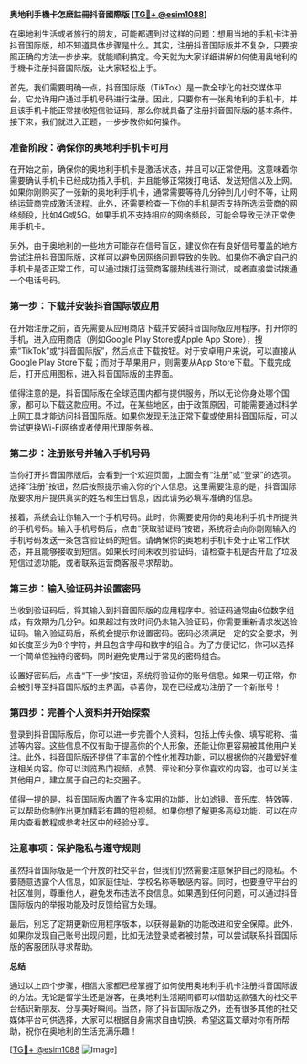 **奥地利手機卡怎麽註冊抖音國際版 [[TG💪+ @esim1088](https://t.me/s/esim1088)]**

在奥地利生活或者旅行的朋友，可能都遇到过这样的问题：想用当地的手机卡注册抖音国际版，却不知道具体步骤是什么。其实，注册抖音国际版并不复杂，只要按照正确的方法一步步来，就能顺利搞定。今天就为大家详细讲解如何使用奥地利的手機卡注册抖音国际版，让大家轻松上手。

首先，我们需要明确一点，抖音国际版（TikTok）是一款全球化的社交媒体平台，它允许用户通过手机号码进行注册。因此，只要你有一张奥地利的手机卡，并且该手机卡能正常接收短信验证码，那么你就具备了注册抖音国际版的基本条件。接下来，我们就进入正题，一步步教你如何操作。

### **准备阶段：确保你的奥地利手机卡可用**

在开始之前，确保你的奥地利手机卡是激活状态，并且可以正常使用。这意味着你需要确认手机卡已经成功插入手机，并且能够正常拨打电话、发送短信以及上网。如果你刚购买了一张新的奥地利手机卡，通常需要等待几分钟到几小时不等，让网络运营商完成激活流程。此外，还需要检查一下你的手机是否支持所选运营商的网络频段，比如4G或5G。如果手机不支持相应的网络频段，可能会导致无法正常使用手机卡。

另外，由于奥地利的一些地方可能存在信号盲区，建议你在有良好信号覆盖的地方尝试注册抖音国际版，这样可以避免因网络问题导致的失败。如果你不确定自己的手机卡是否正常工作，可以通过拨打运营商客服热线进行测试，或者直接尝试拨通一个电话号码。

### **第一步：下载并安装抖音国际版应用**

在开始注册之前，首先需要从应用商店下载并安装抖音国际版应用程序。打开你的手机，进入应用商店（例如Google Play Store或Apple App Store），搜索“TikTok”或“抖音国际版”，然后点击下载按钮。对于安卓用户来说，可以直接从Google Play Store下载；而对于苹果用户，则需要从App Store下载。下载完成后，打开应用图标，进入抖音国际版的主界面。

值得注意的是，抖音国际版在全球范围内都有提供服务，所以无论你身处哪个国家，都可以下载这款应用。不过，在某些地区，由于政策原因，可能需要通过科学上网工具才能访问抖音国际版。如果你发现无法正常下载或使用抖音国际版，可以尝试更换Wi-Fi网络或者使用代理服务器。

### **第二步：注册账号并输入手机号码**

当你打开抖音国际版后，会看到一个欢迎页面，上面会有“注册”或“登录”的选项。选择“注册”按钮，然后按照提示输入你的个人信息。这里需要注意的是，抖音国际版要求用户提供真实的姓名和生日信息，因此请务必填写准确的信息。

接着，系统会让你输入一个手机号码。此时，你需要使用你的奥地利手机卡所提供的手机号码。输入手机号码后，点击“获取验证码”按钮，系统将会向你刚刚输入的手机号码发送一条包含验证码的短信。请确保你的奥地利手机卡处于正常工作状态，并且能够接收到短信。如果长时间未收到验证码，请检查手机是否开启了垃圾短信过滤功能，或者联系运营商客服寻求帮助。

### **第三步：输入验证码并设置密码**

当收到验证码后，将其输入到抖音国际版的应用程序中。验证码通常由6位数字组成，有效期为几分钟。如果超过有效时间仍未输入验证码，你需要重新请求发送验证码。输入验证码后，系统会提示你设置密码。密码必须满足一定的安全要求，例如长度至少为8个字符，并且包含字母和数字的组合。为了方便记忆，你可以选择一个简单但独特的密码，同时避免使用过于常见的密码组合。

设置好密码后，点击“下一步”按钮，系统将验证你的账号信息。如果一切正常，你会被引导至抖音国际版的主界面，恭喜你，现在已经成功注册了一个新账号！

### **第四步：完善个人资料并开始探索**

登录到抖音国际版后，你可以进一步完善个人资料，包括上传头像、填写昵称、描述等内容。这些信息不仅有助于提高你的个人形象，还能让你更容易被其他用户关注。此外，抖音国际版还提供了丰富的个性化推荐功能，可以根据你的兴趣爱好推送相关内容。你可以浏览热门视频，点赞、评论和分享你喜欢的内容，也可以关注其他用户，建立属于自己的社交圈子。

值得一提的是，抖音国际版内置了许多实用的功能，比如滤镜、音乐库、特效等，可以帮助你制作出更加精彩有趣的短视频。如果你想了解更多高级功能，可以在应用内查看教程或参考社区中的经验分享。

### **注意事项：保护隐私与遵守规则**

虽然抖音国际版是一个开放的社交平台，但我们仍然需要注意保护自己的隐私。不要随意透露个人信息，如家庭住址、学校名称等敏感内容。同时，也要遵守平台的社区准则，尊重他人，避免发布违法不良信息。如果遇到任何问题，可以通过抖音国际版内的举报功能及时反馈给官方处理。

最后，别忘了定期更新应用程序版本，以获得最新的功能改进和安全保障。此外，如果你发现自己账号出现问题，比如无法登录或者被封禁，可以尝试联系抖音国际版的客服团队寻求帮助。

**总结**

通过以上四个步骤，相信大家都已经掌握了如何使用奥地利手机卡注册抖音国际版的方法。无论是留学生还是游客，在奥地利生活期间都可以借助这款强大的社交平台结识新朋友、分享美好瞬间。当然，除了抖音国际版之外，还有很多其他的社交媒体平台可供选择，大家可以根据自身需求自由切换。希望这篇文章对你有所帮助，祝你在奥地利的生活充满乐趣！

[[TG💪+ @esim1088](https://t.me/s/esim1088) ![Image](https://i.postimg.cc/4NQfJmqS/Snipaste-2025-05-13-00-14-12.png)]